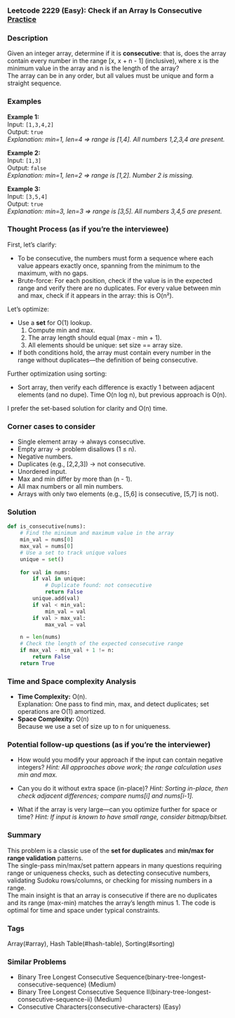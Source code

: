 ### Leetcode 2229 (Easy): Check if an Array Is Consecutive [Practice](https://leetcode.com/problems/check-if-an-array-is-consecutive)

### Description  
Given an integer array, determine if it is **consecutive**: that is, does the array contain every number in the range [x, x + n - 1] (inclusive), where x is the minimum value in the array and n is the length of the array?  
The array can be in any order, but all values must be unique and form a straight sequence.

### Examples  

**Example 1:**  
Input: `[1,3,4,2]`  
Output: `true`  
*Explanation: min=1, len=4 ⇒ range is [1,4]. All numbers 1,2,3,4 are present.*

**Example 2:**  
Input: `[1,3]`  
Output: `false`  
*Explanation: min=1, len=2 ⇒ range is [1,2]. Number 2 is missing.*

**Example 3:**  
Input: `[3,5,4]`  
Output: `true`  
*Explanation: min=3, len=3 ⇒ range is [3,5]. All numbers 3,4,5 are present.*

### Thought Process (as if you’re the interviewee)  
First, let’s clarify:  
- To be consecutive, the numbers must form a sequence where each value appears exactly once, spanning from the minimum to the maximum, with no gaps.  
- Brute-force: For each position, check if the value is in the expected range and verify there are no duplicates. For every value between min and max, check if it appears in the array: this is O(n²).

Let’s optimize:  
- Use a **set** for O(1) lookup.  
  1. Compute min and max.
  2. The array length should equal (max - min + 1).
  3. All elements should be unique: set size == array size.
- If both conditions hold, the array must contain every number in the range without duplicates—the definition of being consecutive.

Further optimization using sorting:  
- Sort array, then verify each difference is exactly 1 between adjacent elements (and no dupe). Time O(n log n), but previous approach is O(n).

I prefer the set-based solution for clarity and O(n) time.

### Corner cases to consider  
- Single element array → always consecutive.
- Empty array → problem disallows (1 ≤ n).
- Negative numbers.
- Duplicates (e.g., [2,2,3]) → not consecutive.
- Unordered input.
- Max and min differ by more than (n - 1).
- All max numbers or all min numbers.
- Arrays with only two elements (e.g., [5,6] is consecutive, [5,7] is not).

### Solution

```python
def is_consecutive(nums):
    # Find the minimum and maximum value in the array
    min_val = nums[0]
    max_val = nums[0]
    # Use a set to track unique values
    unique = set()
    
    for val in nums:
        if val in unique:
            # Duplicate found: not consecutive
            return False
        unique.add(val)
        if val < min_val:
            min_val = val
        if val > max_val:
            max_val = val

    n = len(nums)
    # Check the length of the expected consecutive range
    if max_val - min_val + 1 != n:
        return False
    return True
```

### Time and Space complexity Analysis  

- **Time Complexity:** O(n).  
  Explanation: One pass to find min, max, and detect duplicates; set operations are O(1) amortized.
- **Space Complexity:** O(n)  
  Because we use a set of size up to n for uniqueness.

### Potential follow-up questions (as if you’re the interviewer)  

- How would you modify your approach if the input can contain negative integers?
  *Hint: All approaches above work; the range calculation uses min and max.*

- Can you do it without extra space (in-place)?
  *Hint: Sorting in-place, then check adjacent differences; compare nums[i] and nums[i-1].*

- What if the array is very large—can you optimize further for space or time?
  *Hint: If input is known to have small range, consider bitmap/bitset.*

### Summary
This problem is a classic use of the **set for duplicates** and **min/max for range validation** patterns.  
The single-pass min/max/set pattern appears in many questions requiring range or uniqueness checks, such as detecting consecutive numbers, validating Sudoku rows/columns, or checking for missing numbers in a range.  
The main insight is that an array is consecutive if there are no duplicates and its range (max-min) matches the array’s length minus 1. The code is optimal for time and space under typical constraints.

### Tags
Array(#array), Hash Table(#hash-table), Sorting(#sorting)

### Similar Problems
- Binary Tree Longest Consecutive Sequence(binary-tree-longest-consecutive-sequence) (Medium)
- Binary Tree Longest Consecutive Sequence II(binary-tree-longest-consecutive-sequence-ii) (Medium)
- Consecutive Characters(consecutive-characters) (Easy)